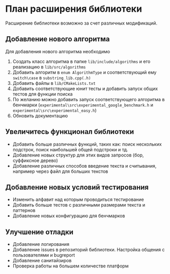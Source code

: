 # План расширения библиотеки

Расширение библиотеки возможно за счет различных модификаций.

## Добавление нового алгоритма
Для добавления нового алгоритма необходимо

1. Создать класс алгоритма в папке ```lib/include/algorithms``` и его реализацию в ```lib/src/algorithms```
2. Добавить алгоритм в ```enum AlgorithmType``` и соответствующий ему ```switch\case``` в ```substring_lib.cpp(.h)```
3. Добавить файлы в ```lib/CMakeLists.txt```
4. Добавить соответствующие юнит тесты и добавить запуск общих тестов для функции поиска
5. По желанию можно добавить запуск соответствующего алгоритма в бенчмарки 
    (```experimental\src\experimental_google_benchmark.h``` и ```experimental\src\experimental_easy.h```)
6. Обновить документацию

## Увеличитесь функционал библиотеки
* Добавить больше различных функций, таких как: поиск нескольких подстрок, поиск наибольшей общей подстроки и тд.
* Добавление новых структур для этих видов запросов (бор, суффиксное дерево)
* Добавление различных способов введение текста и считывания, например через файл для больших текстов

## Добавление новых условий тестирования
* Изменить алфавит над которым проводиться тестирование
* Добавить больше тестов с различными размерами текста и паттернов
* Добавление новых конфигурацию для бенчмарков

## Улучшение отладки
* Добавление логирования
* Добавление issues в репозиторий библиотеки. Настройка общения с пользователями и bugreport
* Добавление санитайзиров
* Проверка работы на большем количестве платформ